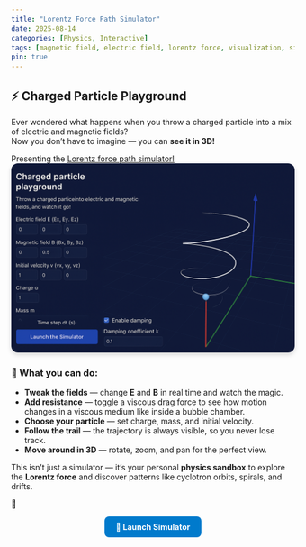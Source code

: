 ```yaml
---
title: "Lorentz Force Path Simulator"
date: 2025-08-14
categories: [Physics, Interactive]
tags: [magnetic field, electric field, lorentz force, visualization, simulation, JavaScript, 3D]
pin: true
---
```


## ⚡ Charged Particle Playground

Ever wondered what happens when you throw a charged particle into a mix of electric and magnetic fields?  
Now you don’t have to imagine — you can **see it in 3D!**

Presenting the <a href="/path-simulator">Lorentz force path simulator!</a>
<a href="/path-simulator">
  <img src="/assets/img/teaser_path_simulator.png" alt="3D Lorentz Force Simulator" style="max-width:100%; border-radius:12px; box-shadow:0 4px 8px rgba(0,0,0,0.15);">
</a>

### 🎯 What you can do:
- **Tweak the fields** — change **E** and **B** in real time and watch the magic.  
- **Add resistance** — toggle a viscous drag force to see how motion changes in a viscous medium like inside a bubble chamber.  
- **Choose your particle** — set charge, mass, and initial velocity.  
- **Follow the trail** — the trajectory is always visible, so you never lose track.  
- **Move around in 3D** — rotate, zoom, and pan for the perfect view.

This isn’t just a simulator — it’s your personal **physics sandbox** to explore the **Lorentz force** and discover patterns like cyclotron orbits, spirals, and drifts.  

🔗 <p style="text-align:center; margin-top:10px;">
  <a href="/path-simulator" style="display:inline-block; padding:10px 20px; background-color:#007acc; color:white; text-decoration:none; border-radius:8px; font-weight:bold;">
    🚀 Launch Simulator
  </a>
</p>
